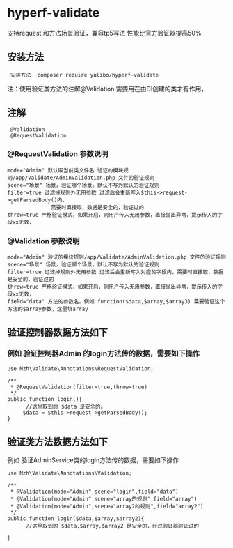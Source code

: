 # hyperf-validate
支持request 和方法场景验证，兼容tp5写法
性能比官方验证器提高50% 

## 安装方法

     安装方法  composer require yulibo/hyperf-validate
     

注：使用验证类方法的注解@Validation 需要用在由DI创建的类才有作用，

## 注解
     @Validation
     @RequestValidation

### @RequestValidation 参数说明
```
mode="Admin" 默认取当前类文件名 验证的模块规则/app/Validate/AdminValidation.php 文件的验证规则
scene="场景" 场景，验证哪个场景。默认不写为默认的验证规则
filter=true 过滤掉规则外无用参数 过滤后会重新写入$this->request->getParsedBody()内，
              需要时直接取，数据是安全的，验证过的
throw=true 严格验证模式，如果开启，则用户传入无用参数，直接抛出异常，提示传入的字段xx无效，
```
### @Validation 参数说明
```
mode="Admin" 验证的模块规则/app/Validate/AdminValidation.php 文件的验证规则
scene="场景" 场景，验证哪个场景。默认不写为默认的验证规则
filter=true 过滤掉规则外无用参数 过滤后会重新写入对应的字段内，需要时直接取，数据是安全的，验证过的
throw=true 严格验证模式，如果开启，则用户传入无用参数，直接抛出异常，提示传入的字段xx无效，
field="data" 方法的参数名，例如 function($data,$array,$array3) 需要验证这个方法的$array参数，这里填array
```  
    
## 验证控制器数据方法如下


### 例如 验证控制器Admin 的login方法传的数据，需要如下操作
```
use Mzh\Validate\Annotations\RequestValidation;

/**
 * @RequestValidation(filter=true,throw=true)
 */
public function login(){
      //这里取到的 $data 是安全的。
     $data = $this->request->getParsedBody();
}
```

## 验证类方法数据方法如下
例如 验证AdminService类的login方法传的数据，需要如下操作
```
use Mzh\Validate\Annotations\Validation;

/**
 * @Validation(mode="Admin",scene="login",field="data")
 * @Validation(mode="Admin",scene="array的规则",field="array")
 * @Validation(mode="Admin",scene="array2的规则",field="array2")
 */
public function login($data,$array,$array2){
      //这里取到的 $data,$array,$array2 是安全的，经过验证器验证过的

}
```
